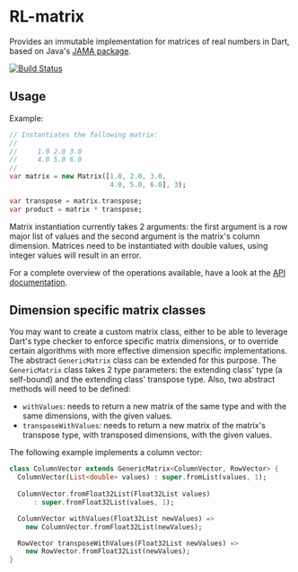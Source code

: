 # RL-matrix

Provides an immutable implementation for matrices of real numbers in Dart, based 
on Java's [JAMA package](http://math.nist.gov/javanumerics/jama/). 

[![Build Status](https://travis-ci.org/RSSchermer/rl_matrix.svg?branch=master)](https://travis-ci.org/RSSchermer/rl_matrix)

## Usage

Example:

```dart
// Instantiates the following matrix:
//
//     1.0 2.0 3.0
//     4.0 5.0 6.0
//
var matrix = new Matrix([1.0, 2.0, 3.0,
                         4.0, 5.0, 6.0], 3);

var transpose = matrix.transpose;
var product = matrix * transpose;
```

Matrix instantiation currently takes 2 arguments: the first argument is a row
major list of values and the second argument is the matrix's column dimension.
Matrices need to be instantiated with double values, using integer values will
result in an error.

For a complete overview of the operations available, have a look at the 
[API documentation](http://www.dartdocs.org/documentation/rl_matrix/latest/index.html#rl_matrix).

## Dimension specific matrix classes

You may want to create a custom matrix class, either to be able to leverage
Dart's type checker to enforce specific matrix dimensions, or to override 
certain algorithms with more effective dimension specific implementations.
The abstract `GenericMatrix` class can be extended for this purpose. The 
`GenericMatrix` class takes 2 type parameters: the extending class' type 
(a self-bound) and the extending class' transpose type. Also, two abstract 
methods will need to be defined:

- `withValues`: needs to return a new matrix of the same type and with the same 
  dimensions, with the given values.
- `transposeWithValues`: needs to return a new matrix of the matrix's transpose 
  type, with transposed dimensions, with the given values.

The following example implements a column vector:

```dart
class ColumnVector extends GenericMatrix<ColumnVector, RowVector> {
  ColumnVector(List<double> values) : super.fromList(values, 1);
  
  ColumnVector.fromFloat32List(Float32List values)
      : super.fromFloat32List(values, 1);

  ColumnVector withValues(Float32List newValues) =>
    new ColumnVector.fromFloat32List(newValues);

  RowVector transposeWithValues(Float32List newValues) =>
    new RowVector.fromFloat32List(newValues);
}
```
